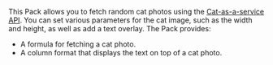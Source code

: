 This Pack allows you to fetch random cat photos using the [Cat-as-a-service API][cataas]. You can set various parameters for the cat image, such as the width and height, as well as add a text overlay. The Pack provides:

- A formula for fetching a cat photo.
- A column format that displays the text on top of a cat photo.

[cataas]: https://cataas.com/
